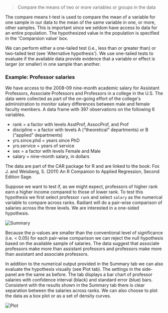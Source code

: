 > Compare the means of two or more variables or groups in the data

The compare means t-test is used to compare the mean of a variable for one sample in our data to the mean of the same variable in one, or more, other samples. This is important since we seldom have access to data for an entire population. The hypothesized value in the population is specified in the 'Comparsion value' box.

We can perform either a one-tailed test (i.e., less than or greater than) or two-tailed test (see 'Alternative hypothesis'). We use one-tailed tests to evaluate if the available data provide evidence that a variable or effect is larger (or smaller) in one sample than another.

### Example: Professor salaries

We have access to the 2008-09 nine-month academic salary for Assistant Professors, Associate Professors and Professors in a college in the U.S. The data were collected as part of the on-going effort of the college's administration to monitor salary differences between male and female faculty members. A data frame with 397 observations on the following 6 variables.

- rank = a factor with levels AsstProf, AssocProf, and Prof
- discipline = a factor with levels A (“theoretical” departments) or B (“applied” departments)
- yrs.since.phd = years since PhD
- yrs.service = years of service
- sex = a factor with levels Female and Male
- salary = nine-month salary, in dollars

The data are part of the CAR package for R and are linked to the book:  Fox J. and Weisberg, S. (2011) An R Companion to Applied Regression, Second Edition Sage.

Suppose we want to test if, as we might expect, professors of higher rank earn a higher income compared to those of lower rank. To test this hypothesis we first select professor `rank` and select `salary` as the numerical variable to compare across ranks. Radiant will do a pair-wise comparison of salaries across the three levels. We are interested in a one-sided hypothesis.

![Summary](http://mostly-harmless.github.io/radiant/quant/figures_quant/compare_means_summary.png)

Because the p-values are smaller than the conventional level of significance (i.e. < 0.05) for each pair-wise comparison we can reject the null hypothesis based on the available sample of salaries. The data suggest that associate professors make more than assistant professors and professors make more than assistant and associate professors.

In addition to the numerical output provided in the Summary tab we can also evaluate the hypothesis visually (see Plot tab). The settings in the side-panel are the same as before. The tab displays a bar chart of professor salaries with confidence interval (black) and standard error (blue) bars. Consistent with the results shown in the Summary tab there is clear separation between the salaries across ranks. We can also choose to plot the data as a box plot or as a set of density curves.

![Plot](http://mostly-harmless.github.io/radiant/quant/figures_quant/compare_means_plot.png)
